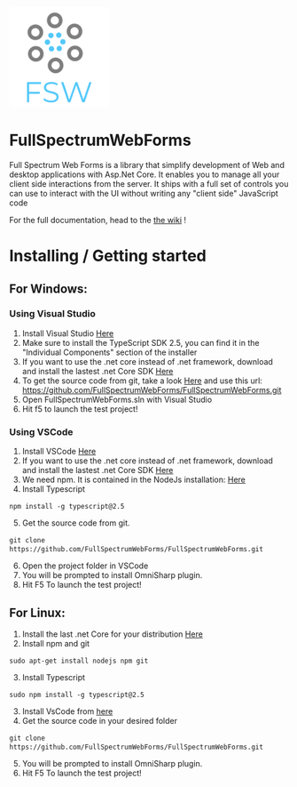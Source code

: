 <img src="LogoFSW.png" width="180" height="180">

# FullSpectrumWebForms
Full Spectrum Web Forms is a library that simplify development of Web and desktop applications with Asp.Net Core. It enables you to manage all your client side interactions from the server. It ships with a full set of controls you can use to interact with the UI without writing any "client side" JavaScript code

For the full documentation, head to the [the wiki](https://github.com/FullSpectrumWebForms/FullSpectrumWebForms/wiki) !

# Installing / Getting started

## For Windows:
### Using Visual Studio

1. Install Visual Studio [Here](https://visualstudio.microsoft.com/downloads/)
2. Make sure to install the TypeScript SDK 2.5, you can find it in the "Individual Components" section of the installer
3. If you want to use the .net core instead of .net framework, download and install the lastest .net Core SDK [Here](https://www.microsoft.com/net/download)
4. To get the source code from git, take a look [Here](https://docs.microsoft.com/en-us/vsts/repos/git/clone?view=vsts&tabs=visual-studio#clone-from-another-git-provider) and use this url: https://github.com/FullSpectrumWebForms/FullSpectrumWebForms.git
5. Open FullSpectrumWebForms.sln with Visual Studio
6. Hit f5 to launch the test project!

### Using VSCode

1. Install VSCode [Here](https://code.visualstudio.com/download)
2. If you want to use the .net core instead of .net framework, download and install the lastest .net Core SDK [Here](https://www.microsoft.com/net/download)
3. We need npm. It is contained in the NodeJs installation: [Here](https://nodejs.org/en/download/current/)
4. Install Typescript
```shell
npm install -g typescript@2.5
```
5. Get the source code from git.
```shell
git clone https://github.com/FullSpectrumWebForms/FullSpectrumWebForms.git
```
6. Open the project folder in VSCode
7. You will be prompted to install OmniSharp plugin.
8. Hit F5 To launch the test project!

## For Linux:

1. Install the last .net Core for your distribution [Here](https://www.microsoft.com/net/download/linux-package-manager/rhel/sdk-current)
2. Install npm and git
```shell
sudo apt-get install nodejs npm git
```
3. Install Typescript
```shell
sudo npm install -g typescript@2.5
```
3. Install VsCode from [here](https://code.visualstudio.com/)
4. Get the source code in your desired folder
```shell
git clone https://github.com/FullSpectrumWebForms/FullSpectrumWebForms.git
```
5. You will be prompted to install OmniSharp plugin.
6. Hit F5 To launch the test project!
